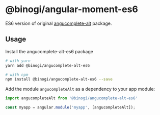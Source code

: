 # @binogi/angular-moment-es6

ES6 version of original [angucomplete-alt](https://github.com/ghiden/angucomplete-alt) package.

## Usage

Install the angucomplete-alt-es6 package

```sh
# with yarn
yarn add @binogi/angucomplete-alt-es6

# with npm
npm install @binogi/angucomplete-alt-es6 --save
```

Add the module `angucompleteAlt` as a dependency to your app module:

```js
import angucompleteAlt from '@binogi/angucomplete-alt-es6'

const myapp = angular.module('myapp', [angucompleteAlt]);
```